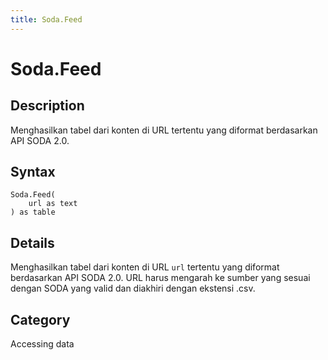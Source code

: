 ```yaml
---
title: Soda.Feed
---
```


# Soda.Feed


## Description

Menghasilkan tabel dari konten di URL tertentu yang diformat berdasarkan API SODA 2.0.


## Syntax

```powerquery
Soda.Feed(
    url as text
) as table
```


## Details

Menghasilkan tabel dari konten di URL <code>url</code> tertentu yang diformat berdasarkan API SODA 2.0. URL harus mengarah ke sumber yang sesuai dengan SODA yang valid dan diakhiri dengan ekstensi .csv.



## Category
Accessing data
